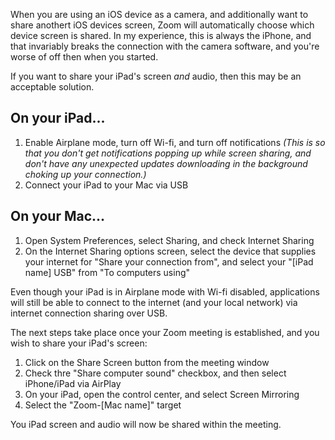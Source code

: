When you are using an iOS device as a camera, and additionally want to share anothert iOS devices screen, Zoom will automatically choose which device screen is shared. In my experience, this is always the iPhone, and that invariably breaks the connection with the camera software, and you're worse of off then when you started.

If you want to share your iPad's screen _and_ audio, then this may be an acceptable solution.

## On your iPad...

1. Enable Airplane mode, turn off Wi-fi, and turn off notifications _(This is so that you don't get notifications popping up while screen sharing, and don't have any unexpected updates downloading in the background choking up your connection.)_
2. Connect your iPad to your Mac via USB

## On your Mac...

1. Open System Preferences, select Sharing, and check Internet Sharing
2. On the Internet Sharing options screen, select the device that supplies your internet for "Share your connection from", and select your "[iPad name] USB" from "To computers using"

Even though your iPad is in Airplane mode with Wi-fi disabled, applications will still be able to connect to the internet (and your local network) via internet connection sharing over USB.

The next steps take place once your Zoom meeting is established, and you wish to share your iPad's screen:

1. Click on the Share Screen button from the meeting window
2. Check thre "Share computer sound" checkbox, and then select iPhone/iPad via AirPlay
3. On your iPad, open the control center, and select Screen Mirroring
4. Select the "Zoom-[Mac name]" target

You iPad screen and audio will now be shared within the meeting.

